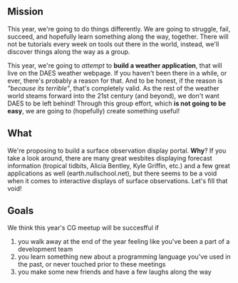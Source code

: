 ## Mission
This year, we're going to do things differently. We are going to struggle, fail, succeed, and hopefully learn something along the way, together. There will not be tutorials every week on tools out there in the world, instead, we'll discover things along the way as a group.

This year, we're going to *attempt* to __build a weather application__, that will live on the DAES weather webpage. If you haven't been there in a while, or ever, there's probably a reason for that. And to be honest, if the reason is *"because its terrible"*, that's completely valid. As the rest of the weather world steams forward into the 21st century (and beyond), we don't want DAES to be left behind! Through this group effort, which __is not going to be easy__, we are going to (hopefully) create something useful!

## What
We're proposing to build a surface observation display portal. __Why__? If you take a look around, there are many great wesbites displaying forecast information (tropical tidbits, Alicia Bentley, Kyle Griffin, etc.) and a few great applications as well (earth.nullschool.net), but there seems to be a void when it comes to interactive displays of surface observations. Let's fill that void!

## Goals
We think this year's CG meetup will be succesfful if 
1) you walk away at the end of the year feeling like you've been a part of a development team
2) you learn something new about a programming language you've used in the past, or never touched prior to these meetings
3) you make some new friends and have a few laughs along the way
